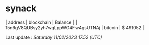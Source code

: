 # synack

| address | blockchain | Balance |
| 15n6gV8QUBsy2yh7wqLppWG4Fw4gsUTNAj | bitcoin | $ 491052 | 

Last update : _Saturday 11/02/2023 17.52 (UTC)_ 


